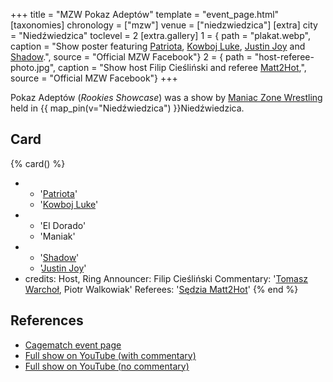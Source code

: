 +++
title = "MZW Pokaz Adeptów"
template = "event_page.html"
[taxonomies]
chronology = ["mzw"]
venue = ["niedzwiedzica"]
[extra]
city = "Niedźwiedzica"
toclevel = 2
[extra.gallery]
1 = { path = "plakat.webp", caption = "Show poster featuring [Patriota](@/w/jedrus-bulecka.md), [Kowboj Luke](@/w/red-thunder.md), [Justin Joy](@/w/justin-joy.md) and [Shadow](@/w/shadow.md).", source = "Official MZW Facebook"}
2 = { path = "host-referee-photo.jpg", caption = "Show host Filip Cieśliński and referee [Matt2Hot](@/w/matt2hot.md),", source = "Official MZW Facebook"}
+++

Pokaz Adeptów (_Rookies Showcase_) was a show by [Maniac Zone Wrestling](@/o/mzw.md) held in {{ map_pin(v="Niedźwiedzica") }}Niedźwiedzica.

## Card

{% card() %}
- - '[Patriota](@/w/jedrus-bulecka.md)'
  - '[Kowboj Luke](@/w/red-thunder.md)'
- - 'El Dorado'
  - 'Maniak'
- - '[Shadow](@/w/shadow.md)'
  - '[Justin Joy](@/w/justin-joy.md)'
- credits:
    Host, Ring Announcer: Filip Cieśliński
    Commentary: '[Tomasz Warchoł](@/w/tomasz-warchol.md), Piotr Walkowiak'
    Referees: '[Sędzia Matt2Hot](@/w/matt2hot.md)'
{% end %}

## References

* [Cagematch event page](https://www.cagematch.net/?id=1&nr=112870)
* [Full show on YouTube (with commentary)](https://www.youtube.com/watch?v=TtRHwYXVLB0)
* [Full show on YouTube (no commentary)](https://www.youtube.com/watch?v=_vzD6kYaNUk)
